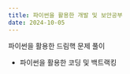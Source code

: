 ```yaml
---
title: 파이썬을 활용한 개발 및 보안공부
date: 2024-10-05
---
```


파이썬을 활용한 드림핵 문제 풀이

<!--more-->

- 파이썬을 활용한 코딩 및 백트랙킹
